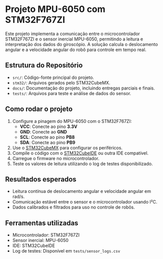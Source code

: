 # Projeto MPU-6050 com STM32F767ZI

Este projeto implementa a comunicação entre o microcontrolador STM32F767ZI e o sensor inercial MPU-6050, permitindo a leitura e interpretação dos dados do giroscópio. A solução calcula o deslocamento angular e a velocidade angular do robô para controle em tempo real.

## Estrutura do Repositório
- `src/`: Código-fonte principal do projeto.
- `stm32/`: Arquivos gerados pelo STM32CubeMX.
- `docs/`: Documentação do projeto, incluindo entregas parciais e finais.
- `tests/`: Arquivos para teste e análise de dados do sensor.

## Como rodar o projeto
1. Configure a pinagem do MPU-6050 com o STM32F767ZI:
   - **VCC**: Conecte ao pino **3.3V**
   - **GND**: Conecte ao **GND**
   - **SCL**: Conecte ao pino **PB8**
   - **SDA**: Conecte ao pino **PB9**
2. Use o [STM32CubeMX](https://www.st.com/en/development-tools/stm32cubemx.html) para configurar os periféricos.
3. Compile o código com o [STM32CubeIDE](https://www.st.com/en/development-tools/stm32cubeide.html) ou outra IDE compatível.
4. Carregue o firmware no microcontrolador.
5. Teste os valores de leitura utilizando o log de testes disponibilizado.

## Resultados esperados
- Leitura contínua de deslocamento angular e velocidade angular em rad/s.
- Comunicação estável entre o sensor e o microcontrolador usando I²C.
- Dados calibrados e filtrados para uso no controle de robôs.

## Ferramentas utilizadas
- Microcontrolador: STM32F767ZI
- Sensor inercial: MPU-6050
- IDE: STM32CubeIDE
- Log de testes: Disponível em `tests/sensor_logs.csv`
